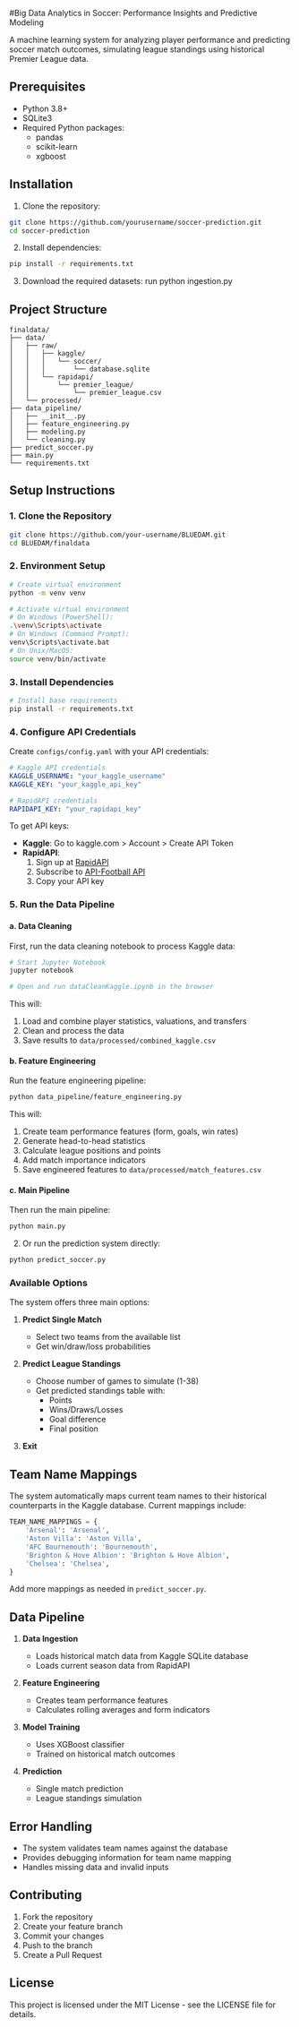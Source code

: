 #Big Data Analytics in Soccer: Performance Insights and Predictive Modeling


A machine learning system for analyzing player performance and predicting soccer match outcomes, simulating league standings using historical Premier League data.

## Prerequisites

- Python 3.8+
- SQLite3
- Required Python packages:
  - pandas
  - scikit-learn
  - xgboost

## Installation

1. Clone the repository:
```bash
git clone https://github.com/yourusername/soccer-prediction.git
cd soccer-prediction
```

2. Install dependencies:
```bash
pip install -r requirements.txt
```

3. Download the required datasets:
run python ingestion.py

## Project Structure

```
finaldata/
├── data/
│   ├── raw/
│   │   ├── kaggle/
│   │   │   └── soccer/
│   │   │       └── database.sqlite
│   │   └── rapidapi/
│   │       └── premier_league/
│   │           └── premier_league.csv
│   └── processed/
├── data_pipeline/
│   ├── __init__.py
│   ├── feature_engineering.py
│   ├── modeling.py
│   └── cleaning.py
├── predict_soccer.py
├── main.py
└── requirements.txt
```

## Setup Instructions

### 1. Clone the Repository
```bash
git clone https://github.com/your-username/BLUEDAM.git
cd BLUEDAM/finaldata
```

### 2. Environment Setup
```bash
# Create virtual environment
python -m venv venv

# Activate virtual environment
# On Windows (PowerShell):
.\venv\Scripts\activate
# On Windows (Command Prompt):
venv\Scripts\activate.bat
# On Unix/MacOS:
source venv/bin/activate
```

### 3. Install Dependencies
```bash
# Install base requirements
pip install -r requirements.txt

```

### 4. Configure API Credentials

Create `configs/config.yaml` with your API credentials:
```yaml
# Kaggle API credentials
KAGGLE_USERNAME: "your_kaggle_username"
KAGGLE_KEY: "your_kaggle_api_key"

# RapidAPI credentials
RAPIDAPI_KEY: "your_rapidapi_key"
```

To get API keys:
- **Kaggle**: Go to kaggle.com > Account > Create API Token
- **RapidAPI**: 
  1. Sign up at [RapidAPI](https://rapidapi.com)
  2. Subscribe to [API-Football API](https://rapidapi.com/api-sports/api/api-football/)
  3. Copy your API key


### 5. Run the Data Pipeline

#### a. Data Cleaning
First, run the data cleaning notebook to process Kaggle data:
```bash
# Start Jupyter Notebook
jupyter notebook

# Open and run dataCleanKaggle.ipynb in the browser
```

This will:
1. Load and combine player statistics, valuations, and transfers
2. Clean and process the data
3. Save results to `data/processed/combined_kaggle.csv`

#### b. Feature Engineering
Run the feature engineering pipeline:
```bash
python data_pipeline/feature_engineering.py
```

This will:
1. Create team performance features (form, goals, win rates)
2. Generate head-to-head statistics
3. Calculate league positions and points
4. Add match importance indicators
5. Save engineered features to `data/processed/match_features.csv`

#### c. Main Pipeline
Then run the main pipeline:
```bash
python main.py
```

2. Or run the prediction system directly:
```bash
python predict_soccer.py
```

### Available Options

The system offers three main options:

1. **Predict Single Match**
   - Select two teams from the available list
   - Get win/draw/loss probabilities

2. **Predict League Standings**
   - Choose number of games to simulate (1-38)
   - Get predicted standings table with:
     - Points
     - Wins/Draws/Losses
     - Goal difference
     - Final position

3. **Exit**

## Team Name Mappings

The system automatically maps current team names to their historical counterparts in the Kaggle database. Current mappings include:

```python
TEAM_NAME_MAPPINGS = {
    'Arsenal': 'Arsenal',
    'Aston Villa': 'Aston Villa',
    'AFC Bournemouth': 'Bournemouth',
    'Brighton & Hove Albion': 'Brighton & Hove Albion',
    'Chelsea': 'Chelsea',
}
```

Add more mappings as needed in `predict_soccer.py`.

## Data Pipeline

1. **Data Ingestion**
   - Loads historical match data from Kaggle SQLite database
   - Loads current season data from RapidAPI

2. **Feature Engineering**
   - Creates team performance features
   - Calculates rolling averages and form indicators

3. **Model Training**
   - Uses XGBoost classifier
   - Trained on historical match outcomes

4. **Prediction**
   - Single match prediction
   - League standings simulation

## Error Handling

- The system validates team names against the database
- Provides debugging information for team name mapping
- Handles missing data and invalid inputs

## Contributing

1. Fork the repository
2. Create your feature branch
3. Commit your changes
4. Push to the branch
5. Create a Pull Request

## License

This project is licensed under the MIT License - see the LICENSE file for details.
